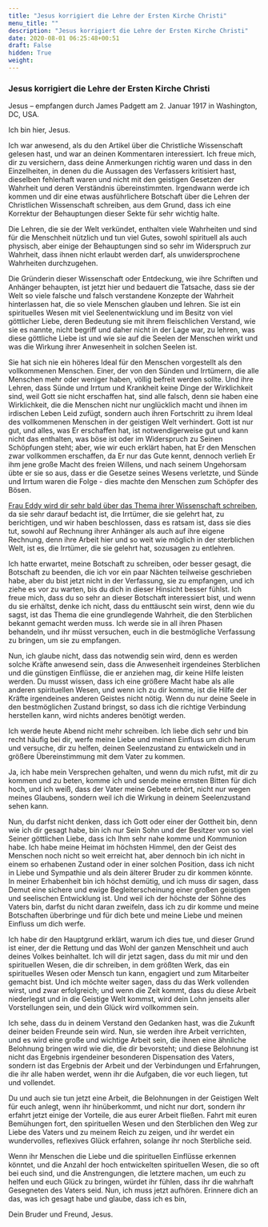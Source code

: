 ```yaml
---
title: "Jesus korrigiert die Lehre der Ersten Kirche Christi"
menu_title: ""
description: "Jesus korrigiert die Lehre der Ersten Kirche Christi"
date: 2020-08-01 06:25:48+00:51
draft: False
hidden: True
weight:
---
```

### Jesus korrigiert die Lehre der Ersten Kirche Christi

Jesus – empfangen durch James Padgett am 2. Januar 1917 in Washington, DC, USA.

Ich bin hier, Jesus.

Ich war anwesend, als du den Artikel über die Christliche Wissenschaft gelesen hast, und war an deinen Kommentaren interessiert. Ich freue mich, dir zu versichern, dass deine Anmerkungen richtig waren und dass in den Einzelheiten, in denen du die Aussagen des Verfassers kritisiert hast, dieselben fehlerhaft waren und nicht mit den geistigen Gesetzen der Wahrheit und deren Verständnis übereinstimmten. Irgendwann werde ich kommen und dir eine etwas ausführlichere Botschaft über die Lehren der Christlichen Wissenschaft schreiben, aus dem Grund, dass ich eine Korrektur der Behauptungen dieser Sekte für sehr wichtig halte.

Die Lehren, die sie der Welt verkündet, enthalten viele Wahrheiten und sind für die Menschheit nützlich und tun viel Gutes, sowohl spirituell als auch physisch, aber einige der Behauptungen sind so sehr im Widerspruch zur Wahrheit, dass ihnen nicht erlaubt werden darf, als unwidersprochene Wahrheiten durchzugehen.

Die Gründerin dieser Wissenschaft oder Entdeckung, wie ihre Schriften und Anhänger behaupten, ist jetzt hier und bedauert die Tatsache, dass sie der Welt so viele falsche und falsch verstandene Konzepte der Wahrheit hinterlassen hat, die so viele Menschen glauben und lehren. Sie ist ein spirituelles  Wesen mit viel Seelenentwicklung und im Besitz von viel göttlicher Liebe, deren Bedeutung sie mit ihrem fleischlichen Verstand, wie sie es nannte, nicht begriff und daher nicht in der Lage war, zu lehren, was diese göttliche Liebe ist und wie sie auf die Seelen der Menschen wirkt und was die Wirkung ihrer Anwesenheit in solchen Seelen ist.

Sie hat sich nie ein höheres Ideal für den Menschen vorgestellt als den vollkommenen Menschen. Einer, der von den Sünden und Irrtümern, die alle Menschen mehr oder weniger haben, völlig befreit werden sollte. Und ihre Lehren, dass Sünde und Irrtum und Krankheit keine Dinge der Wirklichkeit sind, weil Gott sie nicht erschaffen hat, sind alle falsch, denn sie haben eine Wirklichkeit, die die Menschen nicht nur unglücklich macht und ihnen im irdischen Leben Leid zufügt, sondern auch ihren Fortschritt zu ihrem Ideal des vollkommenen Menschen in der geistigen Welt verhindert. Gott ist nur gut, und alles, was Er erschaffen hat, ist notwendigerweise gut und kann nicht das enthalten, was böse ist oder im Widerspruch zu Seinen Schöpfungen steht; aber, wie wir euch erklärt haben, hat Er den Menschen zwar vollkommen erschaffen, da Er nur das Gute kennt, dennoch verlieh Er ihm jene große Macht des freien Willens, und nach seinem Ungehorsam übte er sie so aus, dass er die Gesetze seines Wesens verletzte, und Sünde und Irrtum waren die Folge - dies machte den Menschen zum Schöpfer des Bösen.

[Frau Eddy wird dir sehr bald über das Thema ihrer Wissenschaft schreiben](/padgett-botschaften/padgett-botschaften-in-reihenfolge-des-datums/padgett-botschaften-1918/frau-eddy-wusste-nicht-die-wahrheit-die-in-den-botschaften-aufgedeckt-wurde-die-padgett-erhalten-hat-jep-mary-baker-eddy-13-juni-1918/), da sie sehr darauf bedacht ist, die Irrtümer, die sie gelehrt hat, zu berichtigen, und wir haben beschlossen, dass es ratsam ist, dass sie dies tut, sowohl auf Rechnung ihrer Anhänger als auch auf ihre eigene Rechnung, denn ihre Arbeit hier und so weit wie möglich in der sterblichen Welt, ist es, die Irrtümer, die sie gelehrt hat, sozusagen zu entlehren.

Ich hatte erwartet, meine Botschaft zu schreiben, oder besser gesagt, die Botschaft zu beenden, die ich vor ein paar Nächten teilweise geschrieben habe, aber du bist jetzt nicht in der Verfassung, sie zu empfangen, und ich ziehe es vor zu warten, bis du dich in dieser Hinsicht besser fühlst. Ich freue mich, dass du so sehr an dieser Botschaft interessiert bist, und wenn du sie erhältst, denke ich nicht, dass du enttäuscht sein wirst, denn wie du sagst, ist das Thema die eine grundlegende Wahrheit, die den Sterblichen bekannt gemacht werden muss. Ich werde sie in all ihren Phasen behandeln, und ihr müsst versuchen, euch in die bestmögliche Verfassung zu bringen, um sie zu empfangen.

Nun, ich glaube nicht, dass das notwendig sein wird, denn es werden solche Kräfte anwesend sein, dass die Anwesenheit irgendeines Sterblichen und die günstigen Einflüsse, die er anziehen mag, dir keine Hilfe leisten werden. Du musst wissen, dass ich eine größere Macht habe als alle anderen spirituellen Wesen, und wenn ich zu dir komme, ist die Hilfe der Kräfte irgendeines anderen Geistes nicht nötig. Wenn du nur deine Seele in den bestmöglichen Zustand bringst, so dass ich die richtige Verbindung herstellen kann, wird nichts anderes benötigt werden.

Ich werde heute Abend nicht mehr schreiben. Ich liebe dich sehr und bin recht häufig bei dir, werfe meine Liebe und meinen Einfluss um dich herum und versuche, dir zu helfen, deinen Seelenzustand zu entwickeln und in größere Übereinstimmung mit dem Vater zu kommen.

Ja, ich habe mein Versprechen gehalten, und wenn du mich rufst, mit dir zu kommen und zu beten, komme ich und sende meine ernsten Bitten für dich hoch, und ich weiß, dass der Vater meine Gebete erhört, nicht nur wegen meines Glaubens, sondern weil ich die Wirkung in deinem Seelenzustand sehen kann.

Nun, du darfst nicht denken, dass ich Gott oder einer der Gottheit bin, denn wie ich dir gesagt habe, bin ich nur Sein Sohn und der Besitzer von so viel Seiner göttlichen Liebe, dass ich Ihm sehr nahe komme und Kommunion habe. Ich habe meine Heimat im höchsten Himmel, den der Geist des Menschen noch nicht so weit erreicht hat, aber dennoch bin ich nicht in einem so erhabenen Zustand oder in einer solchen Position, dass ich nicht in Liebe und Sympathie und als dein älterer Bruder zu dir kommen könnte. In meiner Erhabenheit bin ich höchst demütig, und ich muss dir sagen, dass Demut eine sichere und ewige Begleiterscheinung einer großen geistigen und seelischen Entwicklung ist. Und weil ich der höchste der Söhne des Vaters bin, darfst du nicht daran zweifeln, dass ich zu dir komme und meine Botschaften überbringe und für dich bete und meine Liebe und meinen Einfluss um dich werfe.

Ich habe dir den Hauptgrund erklärt, warum ich dies tue, und dieser Grund ist einer, der die Rettung und das Wohl der ganzen Menschheit und auch deines Volkes beinhaltet. Ich will dir jetzt sagen, dass du mit mir und den spirituellen Wesen, die dir schreiben, in dem größten Werk, das ein spirituelles Wesen oder Mensch tun kann, engagiert und zum Mitarbeiter gemacht bist. Und ich möchte weiter sagen, dass du das Werk vollenden wirst, und zwar erfolgreich; und wenn die Zeit kommt, dass du diese Arbeit niederlegst und in die Geistige Welt kommst, wird dein Lohn jenseits aller Vorstellungen sein, und dein Glück wird vollkommen sein.

Ich sehe, dass du in deinem Verstand den Gedanken hast, was die Zukunft deiner beiden Freunde sein wird. Nun, sie werden ihre Arbeit verrichten, und es wird eine große und wichtige Arbeit sein, die ihnen eine ähnliche Belohnung bringen wird wie die, die dir bevorsteht; und diese Belohnung ist nicht das Ergebnis irgendeiner besonderen Dispensation des Vaters, sondern ist das Ergebnis der Arbeit und der Verbindungen und Erfahrungen, die ihr alle haben werdet, wenn ihr die Aufgaben, die vor euch liegen, tut und vollendet.

Du und auch sie tun jetzt eine Arbeit, die Belohnungen in der Geistigen Welt für euch anlegt, wenn ihr hinüberkommt, und nicht nur dort, sondern ihr erfahrt jetzt einige der Vorteile, die aus eurer Arbeit fließen. Fahrt mit euren Bemühungen fort, den spirituellen Wesen und den Sterblichen den Weg zur Liebe des Vaters und zu meinem Reich zu zeigen, und ihr werdet ein wundervolles, reflexives Glück erfahren, solange ihr noch Sterbliche seid.

Wenn ihr Menschen die Liebe und die spirituellen Einflüsse erkennen könntet, und die Anzahl der hoch entwickelten spirituellen Wesen, die so oft bei euch sind, und die Anstrengungen, die letztere machen, um euch zu helfen und euch Glück zu bringen, würdet ihr fühlen, dass ihr die wahrhaft Gesegneten des Vaters seid. Nun, ich muss jetzt aufhören. Erinnere dich an das, was ich gesagt habe und glaube, dass ich es bin,

Dein Bruder und Freund, Jesus.
